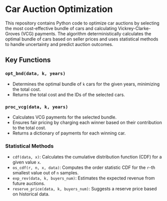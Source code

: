 # Car Auction Optimization

This repository contains Python code to optimize car auctions by selecting the most cost-effective bundle of cars and calculating Vickrey-Clarke-Groves (VCG) payments. The algorithm deterministically calculates the optimal bundle of cars based on seller prices and uses statistical methods to handle uncertainty and predict auction outcomes.

## Key Functions

### `opt_bnd(data, k, years)`

- Determines the optimal bundle of `k` cars for the given years, minimizing the total cost.
- Returns the total cost and the IDs of the selected cars.

### `proc_vcg(data, k, years)`

- Calculates VCG payments for the selected bundle.
- Ensures fair pricing by charging each winner based on their contribution to the total cost.
- Returns a dictionary of payments for each winning car.

### Statistical Methods

- `cdf(data, x)`: Calculates the cumulative distribution function (CDF) for a given value `x`.
- `os_cdf(r, n, x, data)`: Computes the order statistic CDF for the `r`-th smallest value out of `n` samples.
- `exp_rev(data, k, buyers_num)`: Estimates the expected revenue from future auctions.
- `reserve_price(data, k, buyers_num)`: Suggests a reserve price based on historical data.


